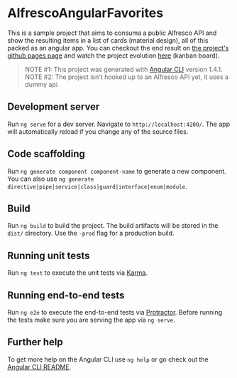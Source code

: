 # AlfrescoAngularFavorites

This is a sample project that aims to consuma a public Alfresco API and show the resulting items in a list of cards (material design), all of this packed as an angular app.
You can checkout the end result on [the project's github pages page](http://gion.github.io/alfresco-angular-favorites) and watch the project evolution [here](https://github.com/gion/alfresco-angular-favorites/projects/1) (kanban board).

>NOTE #1: This project was generated with [Angular CLI](https://github.com/angular/angular-cli) version 1.4.1.  
>NOTE #2: The project isn't hooked up to an Alfresco API yet, it uses a dummy api

## Development server

Run `ng serve` for a dev server. Navigate to `http://localhost:4200/`. The app will automatically reload if you change any of the source files.

## Code scaffolding

Run `ng generate component component-name` to generate a new component. You can also use `ng generate directive|pipe|service|class|guard|interface|enum|module`.

## Build

Run `ng build` to build the project. The build artifacts will be stored in the `dist/` directory. Use the `-prod` flag for a production build.

## Running unit tests

Run `ng test` to execute the unit tests via [Karma](https://karma-runner.github.io).

## Running end-to-end tests

Run `ng e2e` to execute the end-to-end tests via [Protractor](http://www.protractortest.org/).
Before running the tests make sure you are serving the app via `ng serve`.

## Further help

To get more help on the Angular CLI use `ng help` or go check out the [Angular CLI README](https://github.com/angular/angular-cli/blob/master/README.md).
